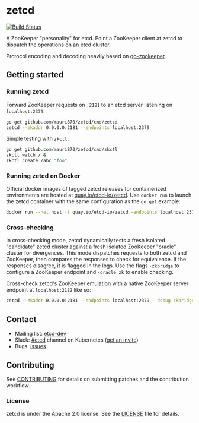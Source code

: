 # zetcd

[![Build Status](https://travis-ci.com/etcd-io/zetcd.svg?branch=master)](https://travis-ci.com/etcd-io/zetcd)

A ZooKeeper "personality" for etcd. Point a ZooKeeper client at zetcd to dispatch the operations on an etcd cluster.

Protocol encoding and decoding heavily based on [go-zookeeper](http://github.com/samuel/go-zookeeper/).

## Getting started

### Running zetcd

Forward ZooKeeper requests on `:2181` to an etcd server listening on `localhost:2379`:

```sh
go get github.com/mauri870/zetcd/cmd/zetcd
zetcd --zkaddr 0.0.0.0:2181 --endpoints localhost:2379
```

Simple testing with `zkctl`:

```sh
go get github.com/mauri870/zetcd/cmd/zkctl
zkctl watch / &
zkctl create /abc "foo"
```

### Running zetcd on Docker

Official docker images of tagged zetcd releases for containerized environments are hosted at [quay.io/etcd-io/zetcd](https://quay.io/etcd-io/zetcd). Use `docker run` to launch the zetcd container with the same configuration as the `go get` example:

```sh
docker run --net host -t quay.io/etcd-io/zetcd -endpoints localhost:2379
```

### Cross-checking

In cross-checking mode, zetcd dynamically tests a fresh isolated "candidate" zetcd cluster against a fresh isolated ZooKeeper "oracle" cluster for divergences. This mode dispatches requests to both zetcd and ZooKeeper, then compares the responses to check for equivalence. If the responses disagree, it is flagged in the logs. Use the flags `-zkbridge` to configure a ZooKeeper endpoint and `-oracle zk` to enable checking.

Cross-check zetcd's ZooKeeper emulation with a native ZooKeeper server endpoint at `localhost:2182` like so:

```sh
zetcd --zkaddr 0.0.0.0:2181 --endpoints localhost:2379 --debug-zkbridge localhost:2182  --debug-oracle zk --logtostderr -v 9
```

## Contact

- Mailing list: [etcd-dev](https://groups.google.com/g/etcd-dev)
- Slack: [#etcd](https://kubernetes.slack.com/messages/C3HD8ARJ5/details/) channel on Kubernetes ([get an invite](http://slack.kubernetes.io/))
- Bugs: [issues](https://github.com/mauri870/zetcd/issues)

## Contributing

See [CONTRIBUTING](CONTRIBUTING.md) for details on submitting patches and the contribution workflow.

### License

zetcd is under the Apache 2.0 license. See the [LICENSE](LICENSE) file for details.
